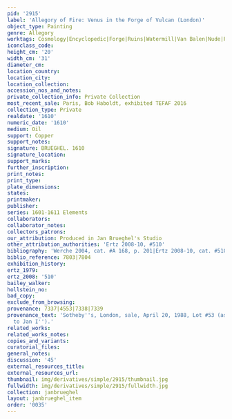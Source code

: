 ```yaml
---
pid: '2915'
label: 'Allegory of Fire: Venus in the Forge of Vulcan (London)'
object_type: Painting
genre: Allegory
worktags: Cosmology|Encyclopedic|Forge|Ruins|Watermill|Van Balen|Nude|Putti|Landscape|Armor
iconclass_code:
height_cm: '20'
width_cm: '31'
diameter_cm:
location_country:
location_city:
location_collection:
accession_nos_and_notes:
private_collection_info: Private Collection
most_recent_sale: Paris, Bob Haboldt, exhibited TEFAF 2016
collection_type: Private
realdate: '1610'
numeric_date: '1610'
medium: Oil
support: Copper
support_notes:
signature: BRUEGHEL. 1610
signature_location:
support_marks:
further_inscription:
print_notes:
print_type:
plate_dimensions:
states:
printmaker:
publisher:
series: 1601-1611 Elements
collaborators:
collaborator_notes:
collectors_patrons:
our_attribution: Produced in Jan Brueghel's Studio
other_attribution_authorities: 'Ertz 2008-10, #510'
bibliography: 'Werche 2004, cat. #A 168, p. 201|Ertz 2008-10, cat. #510, pp. 1068-69'
biblio_reference: 7803|7804
exhibition_history:
ertz_1979:
ertz_2008: '510'
bailey_walker:
hollstein_no:
bad_copy:
exclude_from_browsing:
provenance: 7337|4553|7338|7339
provenance_text: 'Sotheby''s, London, sale, April 20, 1988, Lot #53 (as ''attributed
  to Jan I'').'
related_works:
related_works_notes:
copies_and_variants:
curatorial_files:
general_notes:
discussion: '45'
external_resources_title:
external_resources_url:
thumbnail: img/derivatives/simple/2915/thumbnail.jpg
fullwidth: img/derivatives/simple/2915/fullwidth.jpg
collection: janbrueghel
layout: janbrueghel_item
order: '0035'
---
```

